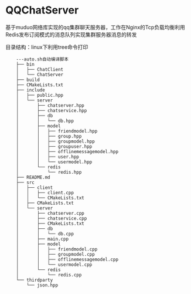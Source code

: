 # QQChatServer
基于muduo网络库实现的qq集群聊天服务器，工作在Nginx的Tcp负载均衡利用Redis发布订阅模式的消息队列实现集群服务器消息的转发

目录结构：linux下利用tree命令打印
      
        ---auto.sh自动编译脚本
        ├── bin
        │   ├── ChatClient
        │   └── ChatServer
        ├── build
        ├── CMakeLists.txt
        ├── include
        │   ├── public.hpp
        │   └── server
        │       ├── chatserver.hpp
        │       ├── chatservice.hpp
        │       ├── db
        │       │   └── db.hpp
        │       ├── model
        │       │   ├── friendmodel.hpp
        │       │   ├── group.hpp
        │       │   ├── groupmodel.hpp
        │       │   ├── groupuser.hpp
        │       │   ├── offlinemessagemodel.hpp
        │       │   ├── user.hpp
        │       │   └── usermodel.hpp
        │       └── redis
        │           └── redis.hpp
        ├── README.md
        ├── src
        │   ├── client
        │   │   ├── client.cpp
        │   │   └── CMakeLists.txt
        │   ├── CMakeLists.txt
        │   └── server
        │       ├── chatserver.cpp
        │       ├── chatservice.cpp
        │       ├── CMakeLists.txt
        │       ├── db
        │       │   └── db.cpp
        │       ├── main.cpp
        │       ├── model
        │       │   ├── friendmodel.cpp
        │       │   ├── groupmodel.cpp
        │       │   ├── offlinemessagemodel.cpp
        │       │   └── usermodel.cpp
        │       └── redis
        │           └── redis.cpp
        └── thirdparty
            └── json.hpp

